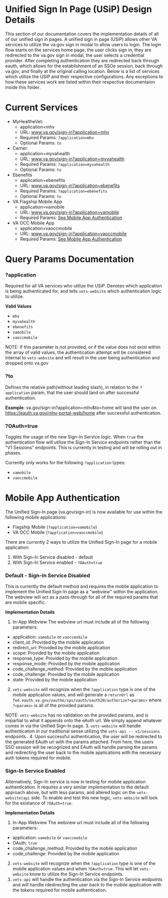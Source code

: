 # Unified Sign In Page (USiP) Design Details
This section of our documentation covers the implementation details of all of our unified sign in pages. A unified sign in page (USiP) allows other VA services to utilize the va.gov sign in modal to allow users to login. The login flow starts on the services home page, the user clicks sign in, they are redirected to the va.gov sign in modal, the user selects a credential provider. After completing authentication they are redirected back through eauth, which allows for the establishment of an SSOe session, back through va.gov, and finally at the original calling location. Below is a list of services which utilize the USiP and their respective configurations. Any exceptions to how these services work are listed within their respective documentaion inside this folder.

# Current Services
- MyHealtheVet:
  - application=mhv
  - URL: www.va.gov/sign-in?application=mhv
  - Required Params: `?application=mhv`
  - Optional Params: `to`
- Cerner:
  - application=myvahealth
  - URL: www.va.gov/sign-in?application=myvahealth
  - Required Params: `?application=myvahealth`
  - Optional Params: `to`
- Ebenefits
  - application=ebenefits
  - URL: www.va.gov/sign-in?application=ebenefits
  - Required Params: `?application=ebenefits`
  - Optional Params: `to`
- VA Flagship Mobile App
  - application=vamobile
  - URL: www.va.gov/sign-in?application=vamobile
  - Required Params: [See Mobile App Authentication](#mobile-app-authentication)
- VA OCC Mobile App
  - application=vaoccmobile
  - URL: www.va.gov/sign-in?application=vaoccmobile
  - Required Params: [See Mobile App Authentication](#mobile-app-authentication)

# Query Params Documentation
### ?application
Required for all VA services who utilize the USiP. Denotes which application is being authenticated for, and tells `vets-website` which authentication logic to utilize.

**Valid Values**
- `mhv`
- `myvahealth`
- `ebenefits`
- `vamobile`
- `vaoccmobile`

NOTE: If this parameter is not provided, or if the value does not exist within the array of valid values, the authentication attempt will be considered internal to `vets-website` and will result in the user being authentication and dropped onto va.gov

### ?to
Defines the relative path(without leading slash), in relation to the `?application` param, that the user should land on after successful authentication.

**Example**: va.gov/sign-in?application=mhv&to=home will land the user on https://eauth.va.gov/mhv-portal-web/home after successful authentication.

### ?OAuth=true
Toggles the usage of the new Sign-In Service logic. When `true` the authentication flow will utilize the Sign-In Service endpoints rather than the "V1 Sessions" endpoints. This is currently in testing and will be rolling out in phases.

Currently only works for the following `?application` types:
- `vamobile`
- `vaoccmobile`

# Mobile App Authentication
The Unified Sign-In page (va.gov/sign-in) is now available for use within the following mobile applications:

- Flagship Mobile (`?application=vamobile`)
- VA OCC Mobile (`?application=vaoccmobile`)

There are currently 2 ways to utilize the Unified Sign-In page for a mobile application:

1. With Sign-In Service disabled - default
2. With Sign-In Service enabled - `?OAuth=true`

### Default - Sign-In Service Disabled
This is currently the default method and requires the mobile application to implement the Unified Sign-In page as a "webview" within the application. The webview will act as a pass-through for all of the required params that are mobile specific.

**Implementation Details**
1. In-App Webview
  The webview url must include all of the following parameters:
  - application: `vamobile` or `vaoccmobile`
  - client_id: Provided by the mobile application
  - redirect_uri: Provided by the mobile application
  - scope: Provided by the mobile application
  - response_type: Provided by the mobile application
  - response_mode: Provided by the mobile application
  - code_challenge_method: Provided by the mobile application
  - code_challenge: Provided by the mobile application
  - state: Provided by the mobile application
2. `vets-website` will recognize when the `?application` type is one of the mobile application values, and will generate a `returnUrl` as `fed.eauth.va.gov/oauthe/sps/oauth/oauth20/authorize?<params>` where `?<params>` is all of the provided params.

NOTE: `vets-website` has no validation on the provided params, and is impartial to what it appends onto the eAuth url. We simply append whatever comes in via the Unified Sign-In page.
3. `vets-website` will handle authentication in our traditional sense utilizng the `vets-api -- v1/sessions` endpoints..
4. Upon successful authentication, the user will be redirected to the generated EAuth url with the params attached. From here, the users SSO session will be recognized and EAuth will handle parsing the params and redirecting the user back to the mobile applications with the necessary auth tokens required for mobile.

### Sign-In Service Enabled
Alternatively, Sign-In service is now in testing for mobile application authentication. It requires a very similar implementation to the default approach above, but with less params, and altered logic on the `vets-website|api` side. To enable and test this new logic, `vets-website` will look for the existance of `?OAuth=true`.

**Implementation Details**
1. In-App Webview
  The webview url must include all of the following parameters:
  - application: `vamobile` or `vaoccmobile`
  - OAuth: `true`
  - code_challenge_method: Provided by the mobile application
  - code_challenge: Provided by the mobile application
2. `vets-website` will recognize when the `?application` type is one of the mobile application values and when `?OAuth=true`. This will let `vets-website` know to utilize the Sign-In Service endpoints.
3. `vets-api` will handle the authentication via the Sign-In Service endpoints and will handle rdedirecting the user back to the mobile application with the tokens required for mobile authentication.

